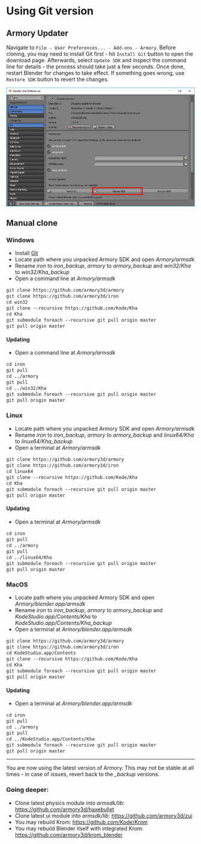 # Using Git version

## Armory Updater

Navigate to `File - User Preferences... - Add-ons - Armory`. Before cloning, you may need to install Git first - hit `Install Git` button to open the download page. Afterwards, select `Update SDK` and inspect the command line for details - the process should take just a few seconds. Once done, restart Blender for changes to take effect. If something goes wrong, use `Restore SDK` button to revert the changes.

![](img/gitversion/updater.jpg)

## Manual clone

### Windows
- Install [Git](https://git-scm.com/download/win)
- Locate path where you unpacked Armory SDK and open *Armory/armsdk*
- Rename *iron* to *iron_backup*, *armory* to *armory_backup* and *win32/Kha* to *win32/Kha_backup*
- Open a command line at *Armory/armsdk*

```
git clone https://github.com/armory3d/armory
git clone https://github.com/armory3d/iron
cd win32
git clone --recursive https://github.com/Kode/Kha
cd Kha
git submodule foreach --recursive git pull origin master
git pull origin master
```

#### Updating

- Open a command line at *Armory/armsdk*

```
cd iron
git pull
cd ../armory
git pull
cd ../win32/Kha
git submodule foreach --recursive git pull origin master
git pull origin master
```

### Linux
- Locate path where you unpacked Armory SDK and open *Armory/armsdk*
- Rename *iron* to *iron_backup*, *armory* to *armory_backup* and *linux64/Kha* to *linux64/Kha_backup*
- Open a terminal at *Armory/armsdk*

```
git clone https://github.com/armory3d/armory
git clone https://github.com/armory3d/iron
cd linux64
git clone --recursive https://github.com/Kode/Kha
cd Kha
git submodule foreach --recursive git pull origin master
git pull origin master
```

#### Updating

- Open a terminal at *Armory/armsdk*

```
cd iron
git pull
cd ../armory
git pull
cd ../linux64/Kha
git submodule foreach --recursive git pull origin master
git pull origin master
```

### MacOS

- Locate path where you unpacked Armory SDK and open *Armory/blender.app/armsdk*
- Rename *iron* to *iron_backup*, *armory* to *armory_backup* and *KodeStudio.app/Contents/Kha* to *KodeStudio.app/Contents/Kha_backup*
- Open a terminal at *Armory/blender.app/armsdk*

```
git clone https://github.com/armory3d/armory
git clone https://github.com/armory3d/iron
cd KodeStudio.app/Contents
git clone --recursive https://github.com/Kode/Kha
cd Kha
git submodule foreach --recursive git pull origin master
git pull origin master
```

#### Updating

- Open a terminal at *Armory/blender.app/armsdk*

```
cd iron
git pull
cd ../armory
git pull
cd ../KodeStudio.app/Contents/Kha
git submodule foreach --recursive git pull origin master
git pull origin master
```

---

You are now using the latest version of Armory. This may not be stable at all times - in case of issues, revert back to the *_backup* versions.

### Going deeper:

- Clone latest physics module into *armsdk/lib*: https://github.com/armory3d/haxebullet
- Clone latest ui module into *armsdk/lib*: https://github.com/armory3d/zui
- You may rebuild Krom: https://github.com/Kode/Krom
- You may rebuild Blender itself with integrated Krom: https://github.com/armory3d/krom_blender
